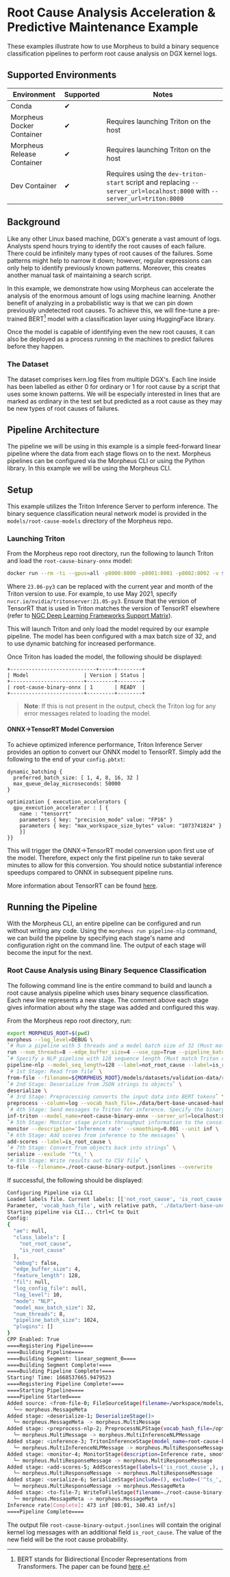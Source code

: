 <!--
SPDX-FileCopyrightText: Copyright (c) 2021-2024, NVIDIA CORPORATION & AFFILIATES. All rights reserved.
SPDX-License-Identifier: Apache-2.0

Licensed under the Apache License, Version 2.0 (the "License");
you may not use this file except in compliance with the License.
You may obtain a copy of the License at

http://www.apache.org/licenses/LICENSE-2.0

Unless required by applicable law or agreed to in writing, software
distributed under the License is distributed on an "AS IS" BASIS,
WITHOUT WARRANTIES OR CONDITIONS OF ANY KIND, either express or implied.
See the License for the specific language governing permissions and
limitations under the License.
-->

# Root Cause Analysis Acceleration & Predictive Maintenance Example

These examples illustrate how to use Morpheus to build a binary sequence classification pipelines to perform root cause analysis on DGX kernel logs.

## Supported Environments
| Environment | Supported | Notes |
|-------------|-----------|-------|
| Conda | ✔ | |
| Morpheus Docker Container | ✔ | Requires launching Triton on the host |
| Morpheus Release Container | ✔ | Requires launching Triton on the host |
| Dev Container | ✔ | Requires using the `dev-triton-start` script and replacing `--server_url=localhost:8000` with `--server_url=triton:8000` |

## Background

Like any other Linux based machine, DGX's generate a vast amount of logs. Analysts spend hours trying to identify the root causes of each failure. There could be infinitely many types of root causes of the failures. Some patterns might help to narrow it down; however, regular expressions can only help to identify previously known patterns. Moreover, this creates another manual task of maintaining a search script.

In this example, we demonstrate how using Morpheus can accelerate the analysis of the enormous amount of logs using machine learning. Another benefit of analyzing in a probabilistic way is that we can pin down previously undetected root causes. To achieve this, we will fine-tune a pre-trained BERT[^1] model with a classification layer using HuggingFace library.

Once the model is capable of identifying even the new root causes, it can also be deployed as a process running in the machines to predict failures before they happen.

[^1]: BERT stands for Bidirectional Encoder Representations from Transformers. The paper can be found [here](https://arxiv.org/pdf/1810.04805.pdf).

### The Dataset

The dataset comprises kern.log files from multiple DGX's. Each line inside has been labelled as either 0 for ordinary or 1 for root cause by a script that uses some known patterns. We will be especially interested in lines that are marked as ordinary in the test set but predicted as a root cause as they may be new types of root causes of failures.

## Pipeline Architecture

The pipeline we will be using in this example is a simple feed-forward linear pipeline where the data from each stage flows on to the next. Morpheus pipelines can be configured via the Morpheus CLI or using the Python library. In this example we will be using the Morpheus CLI.

## Setup

This example utilizes the Triton Inference Server to perform inference. The binary sequence classification neural network model is provided in the `models/root-cause-models` directory of the Morpheus repo.

### Launching Triton

From the Morpheus repo root directory, run the following to launch Triton and load the `root-cause-binary-onnx` model:

```bash
docker run --rm -ti --gpus=all -p8000:8000 -p8001:8001 -p8002:8002 -v $PWD/models:/models nvcr.io/nvidia/tritonserver:23.06-py3 tritonserver --model-repository=/models/triton-model-repo --exit-on-error=false --model-control-mode=explicit --load-model root-cause-binary-onnx
```

Where `23.06-py3` can be replaced with the current year and month of the Triton version to use. For example, to use May 2021, specify `nvcr.io/nvidia/tritonserver:21.05-py3`. Ensure that the version of TensorRT that is used in Triton matches the version of TensorRT elsewhere (refer to [NGC Deep Learning Frameworks Support Matrix](https://docs.nvidia.com/deeplearning/frameworks/support-matrix/index.html)).

This will launch Triton and only load the model required by our example pipeline. The model has been configured with a max batch size of 32, and to use dynamic batching for increased performance.

Once Triton has loaded the model, the following should be displayed:

```
+----------------------------+-----+--------+
| Model                  | Version | Status |
+------------------------+---------+--------+
| root-cause-binary-onnx | 1       | READY  |
+------------------------+---------+--------+

```
> **Note**: If this is not present in the output, check the Triton log for any error messages related to loading the model.

#### ONNX->TensorRT Model Conversion

To achieve optimized inference performance, Triton Inference Server provides an option to convert our ONNX model to TensorRT. Simply add the following to the end of your `config.pbtxt`:
```
dynamic_batching {
  preferred_batch_size: [ 1, 4, 8, 16, 32 ]
  max_queue_delay_microseconds: 50000
}

optimization { execution_accelerators {
  gpu_execution_accelerator : [ {
    name : "tensorrt"
    parameters { key: "precision_mode" value: "FP16" }
    parameters { key: "max_workspace_size_bytes" value: "1073741824" }
    }]
}}
```
This will trigger the ONNX->TensorRT model conversion upon first use of the model. Therefore, expect only the first pipeline run to take several minutes to allow for this conversion. You should notice substantial inference speedups compared to ONNX in subsequent pipeline runs.

More information about TensorRT can be found [here](https://developer.nvidia.com/tensorrt).

## Running the Pipeline

With the Morpheus CLI, an entire pipeline can be configured and run without writing any code. Using the `morpheus run pipeline-nlp` command, we can build the pipeline by specifying each stage's name and configuration right on the command line. The output of each stage will become the input for the next.

### Root Cause Analysis using Binary Sequence Classification

The following command line is the entire command to build and launch a root cause analysis pipeline which uses binary sequence classification. Each new line represents a new stage. The comment above each stage gives information about why the stage was added and configured this way.

From the Morpheus repo root directory, run:

```bash
export MORPHEUS_ROOT=$(pwd)
morpheus --log_level=DEBUG \
`# Run a pipeline with 5 threads and a model batch size of 32 (Must match Triton config)` \
run --num_threads=8 --edge_buffer_size=4 --use_cpp=True --pipeline_batch_size=1024 --model_max_batch_size=32 \
`# Specify a NLP pipeline with 128 sequence length (Must match Triton config)` \
pipeline-nlp --model_seq_length=128 --label=not_root_cause --label=is_root_cause \
`# 1st Stage: Read from file` \
from-file --filename=${MORPHEUS_ROOT}/models/datasets/validation-data/root-cause-validation-data-input.jsonlines \
`# 2nd Stage: Deserialize from JSON strings to objects` \
deserialize \
`# 3rd Stage: Preprocessing converts the input data into BERT tokens` \
preprocess --column=log --vocab_hash_file=./data/bert-base-uncased-hash.txt --truncation=True --do_lower_case=True --add_special_tokens=False \
`# 4th Stage: Send messages to Triton for inference. Specify the binary model loaded in Setup` \
inf-triton --model_name=root-cause-binary-onnx --server_url=localhost:8000 --force_convert_inputs=True \
`# 5th Stage: Monitor stage prints throughput information to the console` \
monitor --description='Inference rate' --smoothing=0.001 --unit inf \
`# 6th Stage: Add scores from inference to the messages` \
add-scores --label=is_root_cause \
`# 7th Stage: Convert from objects back into strings` \
serialize --exclude '^ts_' \
`# 8th Stage: Write results out to CSV file` \
to-file --filename=./root-cause-binary-output.jsonlines --overwrite
```

If successful, the following should be displayed:

```bash
Configuring Pipeline via CLI
Loaded labels file. Current labels: [['not_root_cause', 'is_root_cause']]
Parameter, 'vocab_hash_file', with relative path, './data/bert-base-uncased-hash.txt', does not exist. Using package relative location: '/opt/conda/envs/morpheus/lib/python3.8/site-packages/morpheus/./data/bert-base-uncased-hash.txt'
Starting pipeline via CLI... Ctrl+C to Quit
Config:
{
  "ae": null,
  "class_labels": [
    "not_root_cause",
    "is_root_cause"
  ],
  "debug": false,
  "edge_buffer_size": 4,
  "feature_length": 128,
  "fil": null,
  "log_config_file": null,
  "log_level": 10,
  "mode": "NLP",
  "model_max_batch_size": 32,
  "num_threads": 8,
  "pipeline_batch_size": 1024,
  "plugins": []
}
CPP Enabled: True
====Registering Pipeline====
====Building Pipeline====
====Building Segment: linear_segment_0====
====Building Segment Complete!====
====Building Pipeline Complete!====
Starting! Time: 1668537665.9479523
====Registering Pipeline Complete!====
====Starting Pipeline====
====Pipeline Started====
Added source: <from-file-0; FileSourceStage(filename=/workspace/models/datasets/validation-data/root-cause-validation-data-input.jsonlines, iterative=False, file_type=FileTypes.Auto, repeat=1, filter_null=True)>
  └─> morpheus.MessageMeta
Added stage: <deserialize-1; DeserializeStage()>
  └─ morpheus.MessageMeta -> morpheus.MultiMessage
Added stage: <preprocess-nlp-2; PreprocessNLPStage(vocab_hash_file=/opt/conda/envs/morpheus/lib/python3.8/site-packages/morpheus/data/bert-base-uncased-hash.txt, truncation=True, do_lower_case=True, add_special_tokens=False, stride=-1, column=log)>
  └─ morpheus.MultiMessage -> morpheus.MultiInferenceNLPMessage
Added stage: <inference-3; TritonInferenceStage(model_name=root-cause-binary-onnx, server_url=localhost:8001, force_convert_inputs=True, use_shared_memory=False)>
  └─ morpheus.MultiInferenceNLPMessage -> morpheus.MultiResponseMessage
Added stage: <monitor-4; MonitorStage(description=Inference rate, smoothing=0.001, unit=inf, delayed_start=False, determine_count_fn=None)>
  └─ morpheus.MultiResponseMessage -> morpheus.MultiResponseMessage
Added stage: <add-scores-5; AddScoresStage(labels=('is_root_cause',), prefix=)>
  └─ morpheus.MultiResponseMessage -> morpheus.MultiResponseMessage
Added stage: <serialize-6; SerializeStage(include=(), exclude=('^ts_',), fixed_columns=True)>
  └─ morpheus.MultiResponseMessage -> morpheus.MessageMeta
Added stage: <to-file-7; WriteToFileStage(filename=./root-cause-binary-output.jsonlines, overwrite=True, file_type=FileTypes.Auto, include_index_col=True)>
  └─ morpheus.MessageMeta -> morpheus.MessageMeta
Inference rate[Complete]: 473 inf [00:01, 340.43 inf/s]
====Pipeline Complete====
```

The output file `root-cause-binary-output.jsonlines` will contain the original kernel log messages with an additional field `is_root_cause`. The value of the new field will be the root cause probability.
